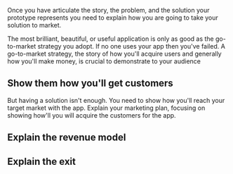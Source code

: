Once you have articulate the story, the problem, and the solution your prototype represents you need to explain how you are going to take your solution to market.

The most brilliant, beautiful, or useful application is only as good as the go-to-market strategy you adopt. If no one uses your app then you've failed. A go-to-market strategy, the story of how you'll acquire users and generally how you'll make money, is crucial to demonstrate to your audience


## Show them how you'll get customers

But having a solution isn't enough. You need to show how you'll reach your target market with the app. Explain your marketing plan, focusing on showing how'll you will acquire the customers for the app.

## Explain the revenue model


## Explain the exit

